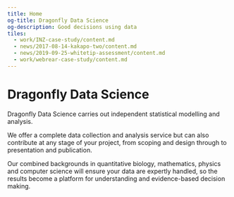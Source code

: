 ```yaml
---
title: Home
og-title: Dragonfly Data Science
og-description: Good decisions using data
tiles:
  - work/INZ-case-study/content.md
  - news/2017-08-14-kakapo-two/content.md
  - news/2019-09-25-whitetip-assessment/content.md
  - work/webrear-case-study/content.md
---
```


# Dragonfly Data Science

Dragonfly Data Science carries out independent statistical modelling and
analysis.

We offer a complete data collection and analysis service but can also
contribute at any stage of your project, from scoping and design through to
presentation and publication.

Our combined backgrounds in quantitative biology, mathematics, physics and
computer science will ensure your data are expertly handled, so the results
become a platform for understanding and evidence-based decision making.


